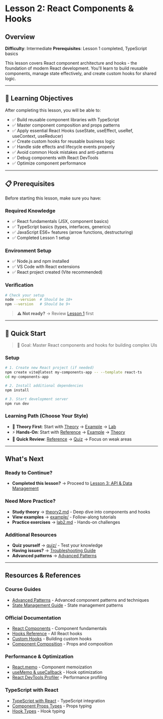 # Lesson 2: React Components & Hooks

## Overview

**Difficulty**: Intermediate
**Prerequisites**: Lesson 1 completed, TypeScript basics

This lesson covers React component architecture and hooks - the foundation of modern React development. You'll learn to build reusable components, manage state effectively, and create custom hooks for shared logic.

---

## 🎯 Learning Objectives

After completing this lesson, you will be able to:

- ✅ Build reusable component libraries with TypeScript
- ✅ Master component composition and props patterns
- ✅ Apply essential React Hooks (useState, useEffect, useRef, useContext, useReducer)
- ✅ Create custom hooks for reusable business logic
- ✅ Handle side effects and lifecycle events properly
- ✅ Avoid common Hook mistakes and anti-patterns
- ✅ Debug components with React DevTools
- ✅ Optimize component performance

---

## 📋 Prerequisites

Before starting this lesson, make sure you have:

### Required Knowledge
- ✅ React fundamentals (JSX, component basics)
- ✅ TypeScript basics (types, interfaces, generics)
- ✅ JavaScript ES6+ features (arrow functions, destructuring)
- ✅ Completed Lesson 1 setup

### Environment Setup
- ✅ Node.js and npm installed
- ✅ VS Code with React extensions
- ✅ React project created (Vite recommended)

### Verification
```bash
# Check your setup
node --version  # Should be 18+
npm --version   # Should be 9+
```

> **⚠️ Not ready?** → Review [Lesson 1](../lesson1-fundamentals-setup/) first

---

## 🚀 Quick Start

> 🎯 Goal: Master React components and hooks for building complex UIs

### Setup
```bash
# 1. Create new React project (if needed)
npm create vite@latest my-components-app -- --template react-ts
cd my-components-app

# 2. Install additional dependencies
npm install

# 3. Start development server
npm run dev
```

### Learning Path (Choose Your Style)
- 📖 **Theory First**: Start with [Theory](./theory/theory2.md) → [Example](./example/) → [Lab](./lab/lab2.md)
- ⚡ **Hands-On**: Start with [Reference](./reference/) → [Example](./example/) → [Theory](./theory/theory2.md)
- 🎯 **Quick Review**: [Reference](./reference/) → [Quiz](./quiz/quiz2.html) → Focus on weak areas

---

## What's Next

### Ready to Continue?
- **Completed this lesson?** → Proceed to [Lesson 3: API & Data Management](../lesson3-api-data/)

### Need More Practice?
- **Study theory** → [theory2.md](./theory/theory2.md) - Deep dive into components and hooks
- **View examples** → [example/](./example/) - Follow-along tutorials
- **Practice exercises** → [lab2.md](./lab/lab2.md) - Hands-on challenges

### Additional Resources
- **Quiz yourself** → [quiz/](./quiz/) - Test your knowledge
- **Having issues?** → [Troubleshooting Guide](../extras/troubleshooting_guide.md)
- **Advanced patterns** → [Advanced Patterns](../extras/advanced_patterns.md)

---

## Resources & References

### Course Guides
- [Advanced Patterns](../extras/advanced_patterns.md) - Advanced component patterns and techniques
- [State Management Guide](../extras/state_management.md) - State management patterns

### Official Documentation
- [React Components](https://react.dev/learn/your-first-component) - Component fundamentals
- [Hooks Reference](https://react.dev/reference/react) - All React hooks
- [Custom Hooks](https://react.dev/learn/reusing-logic-with-custom-hooks) - Building custom hooks
- [Component Composition](https://react.dev/learn/passing-props-to-a-component) - Props and composition

### Performance & Optimization
- [React.memo](https://react.dev/reference/react/memo) - Component memoization
- [useMemo & useCallback](https://react.dev/reference/react/useMemo) - Hook optimization
- [React DevTools Profiler](https://react.dev/learn/react-developer-tools#profiler) - Performance profiling

### TypeScript with React
- [TypeScript with React](https://react.dev/learn/typescript) - TypeScript integration
- [Component Props Types](https://react.dev/learn/typescript#typing-component-props) - Props typing
- [Hook Types](https://react.dev/learn/typescript#typing-hooks) - Hook typing